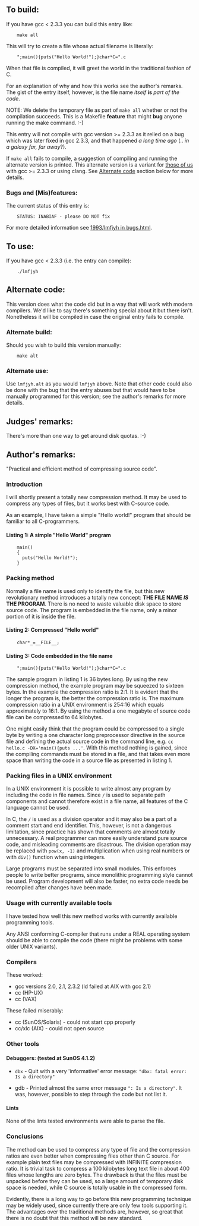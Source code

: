 ## To build:

If you have gcc < 2.3.3 you can build this entry like:

``` <!---sh-->
    make all
```

This will try to create a file whose actual filename is literally:

```
    ";main(){puts("Hello World!");}char*C=".c
```

When that file is compiled, it will greet the world in the
traditional fashion of C.

For an explanation of why and how this works see the author's remarks. The gist
of the entry itself, however, is the file name _itself_ **is** _part of the code_.

NOTE: We delete the temporary file as part of `make all` whether
or not the compilation succeeds.  This is a Makefile **feature**
that might **bug** anyone running the make command.  :-)

This entry will not compile with gcc version >= 2.3.3 as it relied
on a bug which was later fixed in gcc 2.3.3, and that happened
_a long time ago_ (.. _in a galaxy far, far away_?).

If `make all` fails to compile, a suggestion of compiling and running
the alternate version is printed.  This alternate version is a variant
for [those of us](https://www.collinsdictionary.com/dictionary/english/everyone)
with gcc >= 2.3.3 or using clang. See [Alternate code](#alternate-code)
section below for more details.


### Bugs and (Mis)features:

The current status of this entry is:

```
    STATUS: INABIAF - please DO NOT fix
```

For more detailed information see [1993/lmfjyh in bugs.html](../../bugs.html#1993_lmfjyh).


## To use:

If you have gcc < 2.3.3 (i.e. the entry can compile):

``` <!---sh-->
    ./lmfjyh
```


## Alternate code:

This version does what the code did but in a way that will work with modern
compilers. We'd like to say there's something special about it but there isn't.
Nonetheless it will be compiled in case the original entry fails to compile.


### Alternate build:

Should you wish to build this version manually:

``` <!---sh-->
    make alt
```


### Alternate use:

Use `lmfjyh.alt` as you would `lmfjyh` above. Note that other code could also be
done with the bug that the entry abuses but that would have to be manually
programmed for this version; see the author's remarks for more details.


## Judges' remarks:

There's more than one way to get around disk quotas. :-)


## Author's remarks:

"Practical and efficient method of compressing source code".


### Introduction

I will shortly present a totally new compression method.
It may be used to compress any types of files, but it works
best with C-source code.

As an example, I have taken a simple "Hello world!" program
that should be familiar to all C-programmers.


#### Listing 1: A simple "Hello World" program


``` <!---c-->
    main()
    {
      puts("Hello World!");
    }
```


### Packing method

Normally a file name is used only to identify the file, but this new
revolutionary method introduces a totally new concept: **THE FILE NAME _IS_ THE
PROGRAM**. There is no need to waste valuable disk space to store source code.
The program is embedded in the file name, only a minor portion of it is inside
the file.


#### Listing 2: Compressed "Hello world"

``` <!---c-->
    char*_=__FILE__;
```


#### Listing 3: Code embedded in the file name

``` <!---c-->
    ";main(){puts("Hello World!");}char*C=".c
```


The sample program in listing 1 is 36 bytes long. By using the new
compression method, the example program may be squeezed to sixteen
bytes. In the example the compression ratio is 2:1. It is evident
that the longer the program is, the better the compression ratio
is. The maximum compression ratio in a UNIX environment is 254:16
which equals approximately to 16:1.  By using the method a one
megabyte of source code file can be compressed to 64 kilobytes.

One might easily think that the program could be compressed to a
single byte by writing a one character long preprocessor directive
in the source file and defining the actual source code in the
command line, e.g. `cc hello.c -DX='main(){puts ...'`.  With this
method nothing is gained, since the compiling commands must be
stored in a file, and that takes even more space than writing the
code in a source file as presented in listing 1.


### Packing files in a UNIX environment

In a UNIX environment it is possible to write almost any program by
including the code in file names. Since `/` is used to separate
path components and cannot therefore exist in a file name, all
features of the C language cannot be used.

In C, the `/` is used as a division operator and it may also be a
part of a comment start and end identifier. This, however, is not a
dangerous limitation, since practice has shown that comments are
almost totally unnecessary. A real programmer can more easily
understand pure source code, and misleading comments are
disastrous. The division operation may be replaced with `pow(x, -1)`
and multiplication when using real numbers or with `div()` function
when using integers.

Large programs must be separated into small modules. This enforces
people to write better programs, since monolithic programming style
cannot be used. Program development will also be faster, no extra
code needs be recompiled after changes have been made.


### Usage with currently available tools

I have tested how well this new method works with currently
available programming tools.

Any ANSI conforming C-compiler that runs under a REAL operating
system should be able to compile the code (there might be problems
with some older UNIX variants).


### Compilers

These worked:

- gcc versions 2.0, 2.1, 2.3.2 (ld failed at AIX with gcc 2.1)
- cc (HP-UX)
- cc (VAX)

These failed miserably:

- cc (SunOS/Solaris)      - could not start cpp properly
- cc/xlc (AIX)            - could not open source


### Other tools


#### Debuggers: (tested at SunOS 4.1.2)

- `dbx`   - Quit with a very 'informative' error message:
	    `"dbx: fatal error: Is a directory"`

- gdb   - Printed almost the same error message `": Is a directory"`.
	It was, however, possible to step through the code but
	not list it.


#### Lints

None of the lints tested environments were able to parse the file.


### Conclusions

The method can be used to compress any type of file and the compression ratios
are even better when compressing files other than C source.  For example plain
text files may be compressed with INFINITE compression ratio. It is trivial task
to compress a 100 kilobytes long text file in about 400 files whose lengths are
zero bytes.  The drawback is that the files must be unpacked before they can be
used, so a large amount of temporary disk space is needed, while C source is
totally usable in the compressed form.

Evidently, there is a long way to go before this new programming
technique may be widely used, since currently there are only few
tools supporting it. The advantages over the traditional methods
are, however, so great that there is no doubt that this method will
be new standard.


<!--

    Copyright © 1984-2024 by Landon Curt Noll. All Rights Reserved.

    You are free to share and adapt this file under the terms of this license:

        Creative Commons Attribution-ShareAlike 4.0 International (CC BY-SA 4.0)

    For more information, see:

        https://creativecommons.org/licenses/by-sa/4.0/

-->
